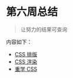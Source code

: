 # 第六周总结

> 让努力的结果可查询

内容如下：

* [CSS 排版](https://github.com/lhj767382286/Frontend-01-Template/blob/master/week07/CSS%E7%9A%84%E6%8E%92%E7%89%88.md)
* [CSS 渲染](https://github.com/lhj767382286/Frontend-01-Template/blob/master/week07/CSS%E7%9A%84%E6%B8%B2%E6%9F%93.md)
* [重学 CSS](https://github.com/lhj767382286/Frontend-01-Template/blob/master/week07/%E9%87%8D%E5%AD%A6CSS.md)
